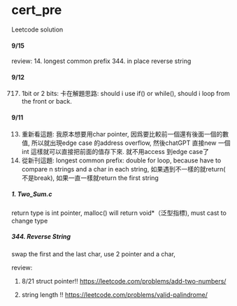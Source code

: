 # cert_pre
Leetcode solution
#### 9/15
review: 
14. longest common prefix
344. in place reverse string
#### 9/12
717. 1bit or 2 bits: 卡在解題思路: should i use if() or while(), should i loop from the front or back.

#### 9/11
13. 重新看這題: 我原本想要用char pointer, 因爲要比較前一個還有後面一個的數值, 所以就出現edge case 的address overflow, 然後chatGPT 直接new 一個int 這樣就可以直接把前面的值存下來. 就不用access 到edge case了
14. 從新刊這題: longest common prefix: double for loop, because have to compare n strings and a char in each string, 如果遇到不一樣的就return( 不是break), 如果一直一樣就return the first string

##### 1. Two_Sum.c
return type is int pointer, 
malloc() will return void*（泛型指標), must cast to change type

##### 344. Reverse String
swap the first and the last char, 
use 2 pointer and a char, 

review: 
1. 8/21 struct pointer!! 
https://leetcode.com/problems/add-two-numbers/

2. string length !! 
https://leetcode.com/problems/valid-palindrome/
